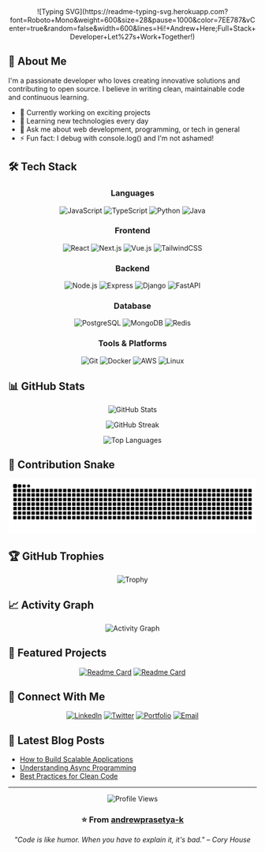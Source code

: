 <div align="center">
![Typing SVG](https://readme-typing-svg.herokuapp.com?font=Roboto+Mono&weight=600&size=28&pause=1000&color=7EE787&vCenter=true&random=false&width=600&lines=Hi!+Andrew+Here;Full+Stack+Developer+Let%27s+Work+Together!)

</div>

## 🚀 About Me

I'm a passionate developer who loves creating innovative solutions and contributing to open source. I believe in writing clean, maintainable code and continuous learning.

- 🔭 Currently working on exciting projects
- 🌱 Learning new technologies every day
- 💬 Ask me about web development, programming, or tech in general
- ⚡ Fun fact: I debug with console.log() and I'm not ashamed!

## 🛠️ Tech Stack

<div align="center">

### Languages

![JavaScript](https://img.shields.io/badge/JavaScript-F7DF1E?style=for-the-badge&logo=javascript&logoColor=black)
![TypeScript](https://img.shields.io/badge/TypeScript-3178C6?style=for-the-badge&logo=typescript&logoColor=white)
![Python](https://img.shields.io/badge/Python-3776AB?style=for-the-badge&logo=python&logoColor=white)
![Java](https://img.shields.io/badge/Java-ED8B00?style=for-the-badge&logo=openjdk&logoColor=white)

### Frontend

![React](https://img.shields.io/badge/React-61DAFB?style=for-the-badge&logo=react&logoColor=black)
![Next.js](https://img.shields.io/badge/Next.js-000000?style=for-the-badge&logo=next.js&logoColor=white)
![Vue.js](https://img.shields.io/badge/Vue.js-4FC08D?style=for-the-badge&logo=vue.js&logoColor=white)
![TailwindCSS](https://img.shields.io/badge/Tailwind_CSS-38B2AC?style=for-the-badge&logo=tailwind-css&logoColor=white)

### Backend

![Node.js](https://img.shields.io/badge/Node.js-339933?style=for-the-badge&logo=node.js&logoColor=white)
![Express](https://img.shields.io/badge/Express-000000?style=for-the-badge&logo=express&logoColor=white)
![Django](https://img.shields.io/badge/Django-092E20?style=for-the-badge&logo=django&logoColor=white)
![FastAPI](https://img.shields.io/badge/FastAPI-009688?style=for-the-badge&logo=fastapi&logoColor=white)

### Database

![PostgreSQL](https://img.shields.io/badge/PostgreSQL-316192?style=for-the-badge&logo=postgresql&logoColor=white)
![MongoDB](https://img.shields.io/badge/MongoDB-47A248?style=for-the-badge&logo=mongodb&logoColor=white)
![Redis](https://img.shields.io/badge/Redis-DC382D?style=for-the-badge&logo=redis&logoColor=white)

### Tools & Platforms

![Git](https://img.shields.io/badge/Git-F05032?style=for-the-badge&logo=git&logoColor=white)
![Docker](https://img.shields.io/badge/Docker-2496ED?style=for-the-badge&logo=docker&logoColor=white)
![AWS](https://img.shields.io/badge/AWS-232F3E?style=for-the-badge&logo=amazon-aws&logoColor=white)
![Linux](https://img.shields.io/badge/Linux-FCC624?style=for-the-badge&logo=linux&logoColor=black)

</div>

## 📊 GitHub Stats

<div align="center">
  
  ![GitHub Stats](https://github-readme-stats.vercel.app/api?username=andrewprasetya-k&show_icons=true&theme=github_dark&hide_border=true&bg_color=0d1117&title_color=7ee787&icon_color=58a6ff&text_color=c9d1d9)
  
  ![GitHub Streak](https://github-readme-streak-stats.herokuapp.com/?user=andrewprasetya-k&theme=github-dark-blue&hide_border=true&background=0d1117&ring=7ee787&fire=58a6ff&currStreakLabel=c9d1d9)
  
  ![Top Languages](https://github-readme-stats.vercel.app/api/top-langs/?username=andrewprasetya-k&layout=compact&theme=github_dark&hide_border=true&bg_color=0d1117&title_color=7ee787&text_color=c9d1d9)

</div>

## 🐍 Contribution Snake

<div align="center">
  
  ![Snake animation](https://raw.githubusercontent.com/andrewprasetya-k/andrewprasetya-k/output/github-snake-dark.svg)
  
</div>

## 🏆 GitHub Trophies

<div align="center">
  
  ![Trophy](https://github-profile-trophy.vercel.app/?username=andrewprasetya-k&theme=github_dark&no-frame=true&no-bg=true&row=1&column=7)
  
</div>

## 📈 Activity Graph

<div align="center">
  
  ![Activity Graph](https://github-readme-activity-graph.vercel.app/graph?username=andrewprasetya-k&theme=github-dark&hide_border=true&bg_color=0d1117&color=7ee787&line=58a6ff&point=c9d1d9)
  
</div>

## 💼 Featured Projects

<div align="center">

[![Readme Card](https://github-readme-stats.vercel.app/api/pin/?username=andrewprasetya-k&repo=your-awesome-project&theme=github_dark&hide_border=true&bg_color=0d1117&title_color=7ee787&icon_color=58a6ff&text_color=c9d1d9)](https://github.com/andrewprasetya-k/your-awesome-project)
[![Readme Card](https://github-readme-stats.vercel.app/api/pin/?username=andrewprasetya-k&repo=another-cool-project&theme=github_dark&hide_border=true&bg_color=0d1117&title_color=7ee787&icon_color=58a6ff&text_color=c9d1d9)](https://github.com/andrewprasetya-k/another-cool-project)

</div>

## 🤝 Connect With Me

<div align="center">
  
  [![LinkedIn](https://img.shields.io/badge/LinkedIn-0A66C2?style=for-the-badge&logo=linkedin&logoColor=white)](https://linkedin.com/in/yourprofile)
  [![Twitter](https://img.shields.io/badge/Twitter-1DA1F2?style=for-the-badge&logo=twitter&logoColor=white)](https://twitter.com/yourhandle)
  [![Portfolio](https://img.shields.io/badge/Portfolio-000000?style=for-the-badge&logo=About.me&logoColor=white)](https://yourportfolio.com)
  [![Email](https://img.shields.io/badge/Email-D14836?style=for-the-badge&logo=gmail&logoColor=white)](mailto:your.email@example.com)
  
</div>

## 📝 Latest Blog Posts

<!-- BLOG-POST-LIST:START -->

- [How to Build Scalable Applications](https://yourblog.com/post1)
- [Understanding Async Programming](https://yourblog.com/post2)
- [Best Practices for Clean Code](https://yourblog.com/post3)
<!-- BLOG-POST-LIST:END -->

---

<div align="center">
  
  ![Profile Views](https://komarev.com/ghpvc/?username=andrewprasetya-k&color=7ee787&style=flat-square&label=Profile+Views)
  
  ### ⭐️ From [andrewprasetya-k](https://github.com/andrewprasetya-k)
  
  *"Code is like humor. When you have to explain it, it's bad." – Cory House*
  
</div>
